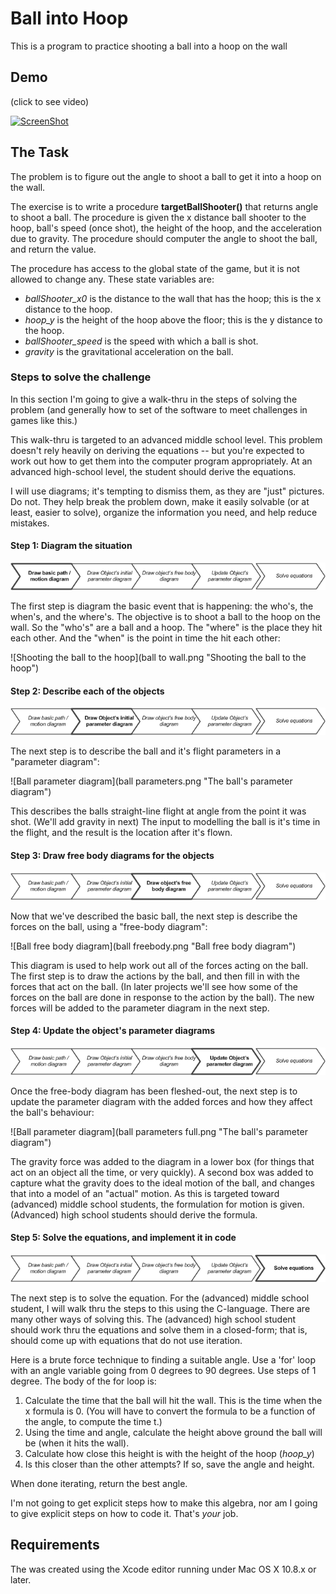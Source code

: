 Ball into Hoop
====================

This is a program to practice shooting a ball into a hoop on the wall

Demo
------

(click to see video)

[![ScreenShot](https://i.ytimg.com/vi/Gbr7yj0aCec/hqdefault.jpg)](http://youtu.be/PZQRRIrb4O8)


The Task
--------

The problem is to figure out the angle to shoot a ball to get it into a hoop on the wall.

The exercise is to write a procedure **targetBallShooter()** that returns angle to shoot a ball.
The procedure is given the x distance ball shooter to the hoop, ball's speed (once shot), the height of the hoop,
and the acceleration due to gravity.  The procedure should computer the angle to shoot the ball, and return
the value.

The procedure has access to the global state of the game, but it is not allowed to change any.  These
state variables are:

* *ballShooter_x0*  is the distance to the wall that has the hoop; this is the x distance to the hoop.
* *hoop_y*  is the height of the hoop above the floor; this is the y distance to the hoop.
* *ballShooter_speed*   is the speed with which a ball is shot.
* *gravity*     is the gravitational acceleration on the ball.


### Steps to solve the challenge

In this section I'm going to give a walk-thru in the steps of solving the problem (and generally how to set
of the software to meet challenges in games like this.)

This walk-thru is targeted to an advanced middle school level.  This problem doesn't rely heavily on deriving the
equations -- but you're expected to work out  how to get them into the computer program appropriately.  At an advanced
high-school level, the student should derive the equations.

I will use diagrams; it's tempting to dismiss them, as they are "just" pictures.  Do not.  They help break the problem
down, make it easily solvable (or at least, easier to solve), organize the information you need, and help reduce mistakes.

#### Step 1: Diagram the situation

![Step 1](step1.png "Step 1")

The first step is diagram the basic event that is happening: the who's, the when's, and the where's.
The objective is to shoot a ball to the hoop on the wall.  So the "who's" are a ball and a hoop.
The "where" is the place they hit each other.  And the "when" is the point in time the hit each other:

![Shooting the ball to the hoop](ball to wall.png "Shooting the ball to the hoop")


#### Step 2: Describe each of the objects

![Step 2](step2.png "Step 2")

The next step is to describe the ball and it's flight parameters in a "parameter diagram":

![Ball parameter diagram](ball parameters.png "The ball's parameter diagram")

This describes the balls straight-line flight at angle from the point it was shot.  (We'll add gravity in next)
The input to modelling the ball is it's time in the flight, and the result is the location after it's flown.

#### Step 3: Draw free body diagrams for the objects

![Step 3](step3.png "Step 3")

Now that we've described the basic ball, the next step is describe the forces on the ball, using a "free-body diagram":

![Ball free body diagram](ball freebody.png "Ball free body diagram")

This diagram is used to help work out all of the forces acting on the ball.  The first step is to draw the actions by
the ball, and then fill in with the forces that act on the ball.  (In later projects we'll see how some of the forces
on the ball are done in response to the action by the ball).  The new forces will be added to the parameter diagram in
the next step.


#### Step 4: Update the object's parameter diagrams

![Step 4](step4.png "Step 4")

Once the free-body diagram has been fleshed-out, the next step is to update the parameter diagram with the added
forces and how they affect the ball's behaviour:

![Ball parameter diagram](ball parameters full.png "The ball's parameter diagram")


The gravity force was added to the diagram in a lower box (for things that act on an object all the time, or very quickly).
A second box was added to capture what the gravity does to the ideal motion of the ball, and changes that into 
a model of an "actual" motion.  As this is targeted toward (advanced) middle school students, the formulation for
motion is given.  (Advanced) high school students should derive the formula.


#### Step 5: Solve the equations, and implement it in code

![Step 5](step5.png "Step 5")

The next step is to solve the equation.  For the (advanced) middle school student, I will walk thru the steps to this
using the C-language.  There are many other ways of solving this.  The (advanced) high school student should work thru
the equations and solve them in a closed-form; that is, should come up with equations that do not use iteration.

Here is a brute force technique to finding a suitable angle.  Use a 'for' loop with an angle variable going from 0 degrees to 90 degrees.  Use steps of 1 degree.   The body of the for loop is:

1. Calculate the time that the ball will hit the wall.  This is the time when the x formula is 0.  (You will have to convert the formula to be a function of the angle, to compute the time t.)
2. Using the time and angle, calculate the height above ground the ball will be (when it hits the wall).
3. Calculate how close this height is with the height of the hoop (*hoop_y*)
3. Is this closer than the other attempts?  If so, save the angle and height.

When done iterating, return the best angle.


I'm not going to get explicit steps how to make this algebra, nor am I going to give explicit steps on how to code it.
That's _your_ job.


Requirements
---------------
The was created using the Xcode editor running under Mac OS X 10.8.x or later. 

